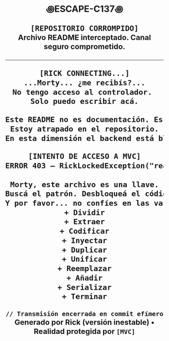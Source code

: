 <h1 align="center">꩜ESCAPE-C137꩜

<p align="center"> 
  <code>[REPOSITORIO CORROMPIDO]</code><br>
  <sub>Archivo README interceptado. Canal seguro comprometido.</sub>
</p>

---
 
```txt 
[RICK CONNECTING...]
...Morty... ¿me recibís?...
No tengo acceso al controlador. 
Solo puedo escribir acá.

Este README no es documentación. Es una señal.
Estoy atrapado en el repositorio.
En esta dimensión el backend está bloqueado.

[INTENTO DE ACCESO A MVC]
ERROR 403 — RickLockedException("readmeOnly = true")
 
Morty, este archivo es una llave.
Buscá el patrón. Desbloqueá el código. 
Y por favor... no confíes en las variables globales.
+ Dividir
+ Extraer
+ Codificar
+ Inyectar
+ Duplicar
+ Unificar
+ Reemplazar
+ Añadir
+ Serializar
+ Terminar
 ```
<p align="center"> <sub><code>// Transmisión encerrada en commit efímero</code></sub><br> <sub>Generado por Rick (versión inestable) • Realidad protegida por <code>[MVC]</code></sub> </p>




